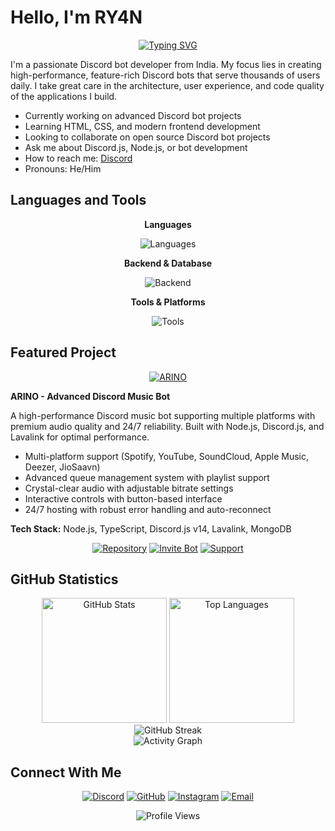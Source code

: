 # Hello, I'm RY4N

<div align="center">
  
[![Typing SVG](https://readme-typing-svg.herokuapp.com?font=Fira+Code&weight=500&size=28&pause=1000&color=58A6FF&center=true&vCenter=true&width=500&lines=Discord+Bot+Developer;JavaScript+%26+TypeScript+Expert;Learning+Frontend+Development)](https://git.io/typing-svg)

</div>

I'm a passionate Discord bot developer from India. My focus lies in creating high-performance, feature-rich Discord bots that serve thousands of users daily. I take great care in the architecture, user experience, and code quality of the applications I build.

- Currently working on advanced Discord bot projects
- Learning HTML, CSS, and modern frontend development
- Looking to collaborate on open source Discord bot projects
- Ask me about Discord.js, Node.js, or bot development
- How to reach me: [Discord](https://discord.com/users/1085376019445321829)
- Pronouns: He/Him

## Languages and Tools

<div align="center">

**Languages**
<p>
  <img src="https://skillicons.dev/icons?i=js,ts,html,css" alt="Languages" />
</p>

**Backend & Database**
<p>
  <img src="https://skillicons.dev/icons?i=nodejs,express,mongodb" alt="Backend" />
</p>

**Tools & Platforms**
<p>
  <img src="https://skillicons.dev/icons?i=git,github,vscode,linux" alt="Tools" />
</p>

</div>

## Featured Project

<div align="center">

[![ARINO](https://github-readme-stats.vercel.app/api/pin/?username=ghryanx7&repo=ARINO&theme=github_dark&hide_border=true&border_radius=15&bg_color=0d1117&title_color=58a6ff&text_color=8b949e&icon_color=58a6ff)](https://github.com/ghryanx7/ARINO)

</div>

**ARINO - Advanced Discord Music Bot**

A high-performance Discord music bot supporting multiple platforms with premium audio quality and 24/7 reliability. Built with Node.js, Discord.js, and Lavalink for optimal performance.

- Multi-platform support (Spotify, YouTube, SoundCloud, Apple Music, Deezer, JioSaavn)
- Advanced queue management system with playlist support
- Crystal-clear audio with adjustable bitrate settings
- Interactive controls with button-based interface
- 24/7 hosting with robust error handling and auto-reconnect

**Tech Stack:** Node.js, TypeScript, Discord.js v14, Lavalink, MongoDB

<div align="center">

[![Repository](https://img.shields.io/badge/Repository-0d1117?style=for-the-badge&logo=github&logoColor=white&border_radius=10)](https://github.com/ghryanx7/ARINO)
[![Invite Bot](https://img.shields.io/badge/Invite_Bot-5865F2?style=for-the-badge&logo=discord&logoColor=white)](https://discord.com/oauth2/authorize?client_id=1321595174056362111&permissions=8&integration_type=0&scope=bot+applications.commands)
[![Support](https://img.shields.io/badge/Support_Server-7289DA?style=for-the-badge&logo=discord&logoColor=white)](https://discord.gg/W2GheK3F9m)

</div>

## GitHub Statistics

<div align="center">
  
<img src="https://github-readme-stats.vercel.app/api?username=ryanisnomore&show_icons=true&theme=github_dark&hide_border=true&border_radius=15&bg_color=0d1117&title_color=58a6ff&text_color=8b949e&icon_color=58a6ff" alt="GitHub Stats" height="200"/>

<img src="https://github-readme-stats.vercel.app/api/top-langs/?username=ryanisnomore&layout=compact&theme=github_dark&hide_border=true&border_radius=15&bg_color=0d1117&title_color=58a6ff&text_color=8b949e" alt="Top Languages" height="200"/>

</div>

<div align="center">
  
<img src="https://streak-stats.demolab.com?user=ryanisnomore&theme=github-dark-blue&hide_border=true&border_radius=15&background=0D1117&stroke=58A6FF&ring=58A6FF&fire=FF6B6B&currStreakLabel=58A6FF" alt="GitHub Streak" />

</div>

<div align="center">

<img src="https://github-readme-activity-graph.vercel.app/graph?username=ryanisnomore&theme=github-compact&hide_border=true&border_radius=15&bg_color=0d1117&color=58a6ff&line=58a6ff&point=ff6b6b&area=true&area_color=58a6ff" alt="Activity Graph" />

</div>

## Connect With Me

<div align="center">

[![Discord](https://img.shields.io/badge/Discord-5865F2?style=for-the-badge&logo=discord&logoColor=white)](https://discord.com/users/1085376019445321829)
[![GitHub](https://img.shields.io/badge/GitHub-0d1117?style=for-the-badge&logo=github&logoColor=white)](https://github.com/ryanisnomore)
[![Instagram](https://img.shields.io/badge/Instagram-E4405F?style=for-the-badge&logo=instagram&logoColor=white)](https://instagram.com/ryan.no.nomore)
[![Email](https://img.shields.io/badge/Email-D14836?style=for-the-badge&logo=gmail&logoColor=white)](mailto:ryan.is.nomore7@gmail.com)

</div>

<div align="center">

![Profile Views](https://komarev.com/ghpvc/?username=ryanisnomore&color=58a6ff&style=for-the-badge)

</div>
